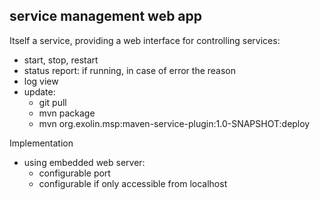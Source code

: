 ## service management web app
Itself a service, providing a web interface for controlling services:
* start, stop, restart
* status report: if running, in case of error the reason
* log view
* update:
  * git pull
  * mvn package
  * mvn org.exolin.msp:maven-service-plugin:1.0-SNAPSHOT:deploy

Implementation
* using embedded web server:
  * configurable port
  * configurable if only accessible from localhost
